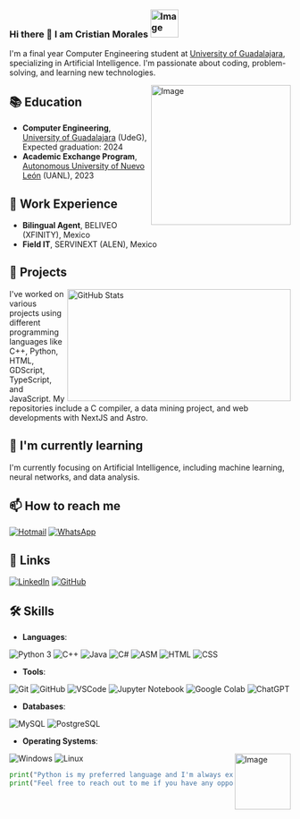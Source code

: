
<h3>Hi there 👋 I am Cristian Morales
<img src="https://media4.giphy.com/media/XfVclHLZm4hLWqNgBm/giphy.webp" alt="Image" width="50" height="50">
</h3>

<p>I'm a final year Computer Engineering student at <a href="https://www.udg.mx/"> University of Guadalajara</a>, specializing in Artificial Intelligence. I'm passionate about coding, problem-solving, and learning new technologies.</p>
<img align='right' src="https://media0.giphy.com/media/zsBYk9lu9aZhj5nwkN/giphy.webp" alt="Image" width="250" height="250">

## 📚 Education
- **Computer Engineering**, <a href="https://www.udg.mx/"> University of Guadalajara</a> (UdeG), Expected graduation: 2024
- **Academic Exchange Program**, <a href="https://uanl.mx/"> Autonomous University of Nuevo León</a> (UANL), 2023

## 💼 Work Experience
- **Bilingual Agent**, BELIVEO (XFINITY), Mexico
- **Field IT**, SERVINEXT (ALEN), Mexico



## 🔭 Projects
<img align='right' src="https://github-readme-stats.vercel.app/api?username=Crissomar1&show_icons=true&theme=transparent&hide=contribs&border_color=FF000000&text_color=D4D4D4&hide_title=true&icon_color=FF0000&hide_rank=true&include_all_commits=true" alt="GitHub Stats" width="400" height="200">

I've worked on various projects using different programming languages like C++, Python, HTML, GDScript, TypeScript, and JavaScript. My repositories include a C compiler, a data mining project, and web developments with NextJS and Astro.

## 🌱 I'm currently learning
I'm currently focusing on Artificial Intelligence, including machine learning, neural networks, and data analysis.

## 📫 How to reach me
[![Hotmail](https://img.shields.io/badge/Hotmail-0078D4?style=for-the-badge&logo=microsoft-outlook&logoColor=white)](mailto:crissomar@hotmail.com)
[![WhatsApp](https://img.shields.io/badge/WhatsApp-25D366?style=for-the-badge&logo=whatsapp&logoColor=white)](https://wa.me/523329873259)


## 🔗 Links
[![LinkedIn](https://img.shields.io/badge/LinkedIn-0077B5?style=for-the-badge&logo=linkedin&logoColor=white)](https://www.linkedin.com/in/crissomar/)
[![GitHub](https://img.shields.io/badge/GitHub-100000?style=for-the-badge&logo=github&logoColor=white)](https://github.com/Crissomar1)


## 🛠️ Skills 
- **Languages**: 

![Python 3](https://img.shields.io/badge/Python_3-306998?style=for-the-badge&logo=python&logoColor=white) 
![C++](https://img.shields.io/badge/C++-00599C?style=for-the-badge&logo=c%2B%2B&logoColor=white)
![Java](https://img.shields.io/badge/Java-007396?style=for-the-badge&logo=openjdk&logoColor=white)
![C#](https://img.shields.io/badge/c%23-00599C?style=for-the-badge&logo=csharp&logoColor=white)
![ASM](https://img.shields.io/badge/ASM-000000?style=for-the-badge&logo=assemblyscript&logoColor=white)
![HTML](https://img.shields.io/badge/HTML5-E34F26?style=for-the-badge&logo=html5&logoColor=white)
![CSS](https://img.shields.io/badge/CSS-1572B6?style=for-the-badge&logo=css3&logoColor=white)
- **Tools**: 

![Git](https://img.shields.io/badge/Git-F05032?style=for-the-badge&logo=git&logoColor=white)
![GitHub](https://img.shields.io/badge/GitHub-181717?style=for-the-badge&logo=github&logoColor=white)
![VSCode](https://img.shields.io/badge/VSCode-007ACC?style=for-the-badge&logo=visualstudiocode&logoColor=white)
![Jupyter Notebook](https://img.shields.io/badge/Jupyter-3766AB?style=for-the-badge&logo=jupyter&logoColor=white)
![Google Colab](https://img.shields.io/badge/Google_Colab-F9AB00?style=for-the-badge&logo=googlecolab&logoColor=white)
![ChatGPT](https://img.shields.io/badge/ChatGPT-136AD5?style=for-the-badge&logo=openai&logoColor=white)
- **Databases**: 

![MySQL](https://img.shields.io/badge/MySQL-4479A1?style=for-the-badge&logo=mysql&logoColor=white)
![PostgreSQL](https://img.shields.io/badge/PostgreSQL-336791?style=for-the-badge&logo=postgresql&logoColor=white)
- **Operating Systems**:

![Windows](https://img.shields.io/badge/Windows-0078D6?style=for-the-badge&logo=windows&logoColor=white)
![Linux](https://img.shields.io/badge/Linux-FCC624?style=for-the-badge&logo=linux&logoColor=black)
<img align='right' src="https://media2.giphy.com/media/LMt9638dO8dftAjtco/giphy.webp" alt="Image" width="100" height="100">
```python
print("Python is my preferred language and I'm always excited to learn more and work on new projects.")
print("Feel free to reach out to me if you have any opportunities or collaborations!")
```
<!--
**Crissomar1/Crissomar1** is a ✨ _special_ ✨ repository because its `README.md` (this file) appears on your GitHub profile.

Here are some ideas to get you started:

- 🔭 I’m currently working on ...
- 🌱 I’m currently learning ...
- 👯 I’m looking to collaborate on ...
- 🤔 I’m looking for help with ...
- 💬 Ask me about ...
- 📫 How to reach me: ...
- 😄 Pronouns: ...
- ⚡ Fun fact: ...


this is te greatest GitHub profile of all time it needs to be seen by everyone and include all the information about me and my projects
-->


